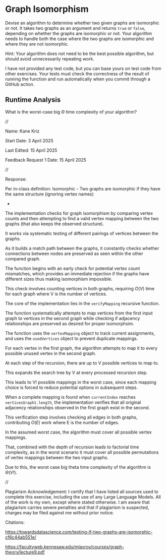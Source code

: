 # Graph Isomorphism

Devise an algorithm to determine whether two given graphs are isomorphic or not.
It takes two graphs as an argument and returns `true` or `false`, depending on
whether the graphs are isomorphic or not. Your algorithm needs to handle both
the case where the two graphs are isomorphic and where they are not isomorphic.

Hint: Your algorithm does not need to be the best possible algorithm, but should
avoid unnecessarily repeating work.

I have not provided any test code, but you can base yours on test code from
other exercises. Your tests must check the correctness of the result of running
the function and run automatically when you commit through a GitHub action.

## Runtime Analysis

What is the worst-case big $\Theta$ time complexity of your algorithm?


//


Name: Kane Kriz

Start Date: 3 April 2025

Last Edited: 15 April 2025

Feedback Request 1 Date: 15 April 2025


//


Response:

Per in-class definition: Isomorphic - Two graphs are isomorphic if they have the same structure (ignoring vertex names)

-

The implementation checks for graph isomorphism by comparing vertex counts and then attempting to find a valid vertex mapping between the two graphs (that also keeps the observed structure).

It works via systematic testing of different pairings of vertices between the graphs. 

As it builds a match path between the graphs, it constantly checks whether connections between nodes are preserved as seen within the other compared graph.

The function begins with an early check for potential vertex count mismatches, which provides an immediate rejection if the graphs have different sizes thus making isomorphism impossible.

This check involves counting vertices in both graphs, requiring $O(V)$ time for each graph where V is the number of vertices.

The core of the implementation lies in the `verifyMapping` recursive function.

The function systematically attempts to map vertices from the first input graph to vertices in the second graph while checking if adjacency relationships are preserved as desired for proper isomorphsim.

The function uses the `vertexMapping` object to track current assignments, and uses the `usedVertices` object to prevent duplicate mappings.

For each vertex in the first graph, the algorithm attempts to map it to every possible unused vertex in the second graph. 

At each step of the recursion, there are up to V possible vertices to map to.

This expands the search tree by V at every processed recursion step.

This leads to V! possible mappings in the worst case, since each mapping choice is forced to reduce potential options in subsequent steps.

When a complete mapping is found when `currentIndex` reaches `verticesGraph1.length`, the implementation verifies that all original adjacency relationships observed in the first graph exist in the second. 

This verification step involves checking all edges in both graphs, contributing $O(E)$ work where E is the number of edges.

In the assumed worst case, the algorithm must cover all possible vertex mappings.

That, combined with the depth of recursion leads to factorial time complexity, as in the worst scenario it must cover all possible permutations of vertex mappings between the two input graphs. 

Due to this, the worst case big theta time complexity of the algorithm is $Θ(V!)$.




//


Plagiarism Acknowledgement: I certify that I have listed all sources used to complete this exercise, including the use of any Large Language Models. All of the work is my own, except where stated otherwise. I am aware that plagiarism carries severe penalties and that if plagiarism is suspected, charges may be filed against me without prior notice.


Citations: 

https://towardsdatascience.com/testing-if-two-graphs-are-isomorphic-cf6c44ab551e/

https://facultyweb.kennesaw.edu/mlavrov/courses/graph-theory/lecture9.pdf
